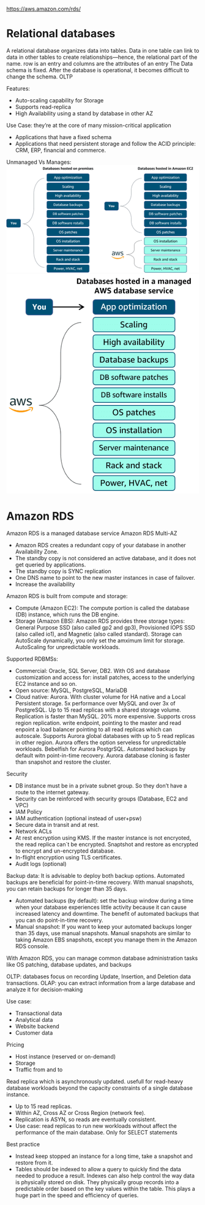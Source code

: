 https://aws.amazon.com/rds/

# Relational databases

A relational database organizes data into tables. Data in one table can link to data in other tables to create relationships—hence, the relational part of the name.
row is an entry and columns are the attributes of an entry
The Data schema is fixed. After the database is operational, it becomes difficult to change the schema.
OLTP

Features:
- Auto-scaling capability for Storage
- Supports read-replica
- High Availability using a stand by database in other AZ

Use Case:
they’re at the core of many mission-critical application
- Applications that have a fixed schema
- Applications that need persistent storage and follow the ACID principle: CRM, ERP, financial and commerce.

Unmanaged Vs Manages:
![OnPrem_vs_EC2](/img/OnPrem_vs_EC2.png) 
![Managed_DB](/img/Managed_DB.png)

# Amazon RDS
Amazon RDS is a managed database service
Amazon RDS Multi-AZ 
- Amazon RDS creates a redundant copy of your database in another Availability Zone. 
- The standby copy is not considered an active database, and it does not get queried by applications. 
- The standby copy is SYNC replication
- One DNS name to point to the new master instances in case of failover.
- Increase the availability

Amazon RDS is built from compute and storage:
- Compute (Amazon EC2): The compute portion is called the database (DB) instance, which runs the DB engine.
- Storage (Amazon EBS): Amazon RDS provides three storage types: General Purpose SSD (also called gp2 and gp3), Provisioned IOPS SSD (also called io1), and Magnetic (also called standard). Storage can AutoScale dynamically, you only set the amximum limit for storage. AutoScaling for unpredictable workloads. 

Supported RDBMSs:
- Commercial: Oracle, SQL Server, DB2. With OS and database customization and access for: install patches, access to the underlying EC2 instance and so on. 
- Open source: MySQL, PostgreSQL, MariaDB
- Cloud native: Aurora. With cluster volume for HA native and a Local Persistent storage. 5x performance over MySQL and over 3x of PostgreSQL. Up to 15 read replicas with a shared storage volume. Replication is faster than MySQL. 20% more expensive. Supports cross region replication. write endpoint, pointing to the master and read enpoint a load balancer pointing to all read replicas which can autoscale. Supports Aurora global databases with up to 5 read replicas in other region.  Aurora offers the option serveless for unpredictable workloads. Bebelfish for Aurora PostgrSQL. Automated backups by default witn point-in-time recovery. Aurora database cloning is faster than snapshot and restore the cluster.

Security
- DB instance must be in a private subnet group. So they don’t have a route to the internet gateway. 
- Security can be reinforced with security groups (Database, EC2 and VPC)
- IAM Policy
- IAM authentication (optional instead of user+psw)
- Secure data in transit and at rest.
- Network ACLs
- At rest encryption using KMS. If the master instance is not encryoted, the read replica can´t be encrypted. Snaptshot and restore as encrypted to encrypt and un-encrypted database.
- In-flight encryption using TLS certificates.
- Audit logs (optional)

Backup data:
It is advisable to deploy both backup options. Automated backups are beneficial for point-in-time recovery. With manual snapshots, you can retain backups for longer than 35 days.
- Automated backups (by default): set the  backup window during a time when your database experiences little activity because it can cause increased latency and downtime. The benefit of automated backups that you can do point-in-time recovery.
- Manual snapshot: If you want to keep your automated backups longer than 35 days, use manual snapshots. Manual snapshots are similar to taking Amazon EBS snapshots, except you manage them in the Amazon RDS console. 

With Amazon RDS, you can manage common database administration tasks like OS patching, database updates, and backups

OLTP: databases focus on recording Update, Insertion, and Deletion data transactions. 
OLAP: you can extract information from a large database and analyze it for decision-making

Use case:
- Transactional data
- Analytical data
- Website backend
- Customer data

Pricing
- Host instance (reserved or on-demand)
- Storage
- Traffic from and to

Read replica
which is asynchronously updated. usefull for read-heavy database workloads beyond the capacity constraints of a single database instance. 
- Up to 15 read replicas. 
- Within AZ, Cross AZ or Cross Region (network fee). 
- Replication is ASYN, so reads are eventually consistent. 
- Use case: read replicas to run new workloads without affect the performance of the main database. Only for SELECT statements

Best practice
- Instead keep stopped an instance for a long time, take a snapshot and restore from it.
- Tables should be indexed to allow a query to quickly find the data needed to produce a result. Indexes can also help control the way data is physically stored on disk. They physically group records into a predictable order based on the key values within the table. This plays a huge part in the speed and efficiency of queries.